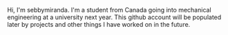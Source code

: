Hi, I'm sebbymiranda.
I'm a student from Canada going into mechanical engineering at a university next year. 
This github account will be populated later by projects and other things I have worked on in the future.
